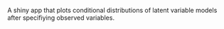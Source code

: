 A shiny app that plots conditional distributions of latent variable models after specifiying observed variables.
